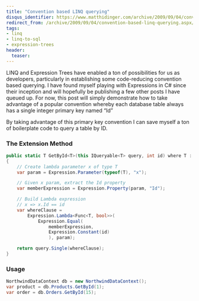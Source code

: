 ```yaml
---
title: "Convention based LINQ querying"
disqus_identifier: https://www.matthidinger.com/archive/2009/09/04/convention-based-linq-querying.aspx
redirect_from: /archive/2009/09/04/convention-based-linq-querying.aspx/
tags: 
- linq
- linq-to-sql
- expression-trees
header:
  teaser: 
---
```

LINQ and Expression Trees have enabled a ton of possibilities for us as developers, particularly in establishing some code-reducing convention based querying. I have found myself playing with Expressions in C\# since their inception and will hopefully be publishing a few other posts I have queued up. For now, this post will simply demonstrate how to take advantage of a popular convention whereby each database table always has a single integer primary key named “Id”

By taking advantage of this primary key convention I can save myself a ton of boilerplate code to query a table by ID.

### The Extension Method

```csharp
public static T GetById<T>(this IQueryable<T> query, int id) where T : class
{
    // Create lambda parameter x of type T
    var param = Expression.Parameter(typeof(T), "x");

    // Given x param, extract the Id property
    var memberExpression = Expression.Property(param, "Id");

    // Build Lambda expression
    // x => x.Id == id
    var whereClause =
        Expression.Lambda<Func<T, bool>>(
            Expression.Equal(
                memberExpression,
                Expression.Constant(id)
                ), param);

    return query.Single(whereClause);
}
```

### Usage

```csharp
NorthwindDataContext db = new NorthwindDataContext();
var product = db.Products.GetById(1);
var order = db.Orders.GetById(15);
```



